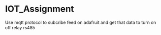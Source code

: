 # IOT_Assignment
Use mqtt protocol to subcribe feed on adafruit and get that data to turn on off relay rs485
